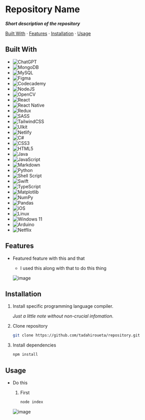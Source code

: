 # Repository Name
***Short description of the repository***

[Built With](#built-with) · [Features](#features) · [Installation](#installation) · [Usage](#usage)
## Built With
<!-- Find more shield at https://github.com/Ileriayo/markdown-badges?tab=readme-ov-file -->
- ![ChatGPT](https://img.shields.io/badge/chatGPT-74aa9c?style=for-the-badge&logo=openai&logoColor=white)
- ![MongoDB](https://img.shields.io/badge/MongoDB-%234ea94b.svg?style=for-the-badge&logo=mongodb&logoColor=white)
- ![MySQL](https://img.shields.io/badge/mysql-4479A1.svg?style=for-the-badge&logo=mysql&logoColor=white)
- ![Figma](https://img.shields.io/badge/figma-%23F24E1E.svg?style=for-the-badge&logo=figma&logoColor=white)
- ![Codecademy](https://img.shields.io/badge/Codecademy-FFF0E5?style=for-the-badge&logo=codecademy&logoColor=1F243A)
- ![NodeJS](https://img.shields.io/badge/node.js-6DA55F?style=for-the-badge&logo=node.js&logoColor=white)
- ![OpenCV](https://img.shields.io/badge/opencv-%23white.svg?style=for-the-badge&logo=opencv&logoColor=white)
- ![React](https://img.shields.io/badge/react-%2320232a.svg?style=for-the-badge&logo=react&logoColor=%2361DAFB)
- ![React Native](https://img.shields.io/badge/react_native-%2320232a.svg?style=for-the-badge&logo=react&logoColor=%2361DAFB)
- ![Redux](https://img.shields.io/badge/redux-%23593d88.svg?style=for-the-badge&logo=redux&logoColor=white)
- ![SASS](https://img.shields.io/badge/SASS-hotpink.svg?style=for-the-badge&logo=SASS&logoColor=white)
- ![TailwindCSS](https://img.shields.io/badge/tailwindcss-%2338B2AC.svg?style=for-the-badge&logo=tailwind-css&logoColor=white)
- ![UIkit](https://a11ybadges.com/badge?logo=uikit)
- ![Netlify](https://img.shields.io/badge/netlify-%23000000.svg?style=for-the-badge&logo=netlify&logoColor=#00C7B7)
- ![C#](https://img.shields.io/badge/c%23-%23239120.svg?style=for-the-badge&logo=csharp&logoColor=white)
- ![CSS3](https://img.shields.io/badge/css3-%231572B6.svg?style=for-the-badge&logo=css3&logoColor=white)
- ![HTML5](https://img.shields.io/badge/html5-%23E34F26.svg?style=for-the-badge&logo=html5&logoColor=white)
- ![Java](https://img.shields.io/badge/java-%23ED8B00.svg?style=for-the-badge&logo=openjdk&logoColor=white)
- ![JavaScript](https://img.shields.io/badge/javascript-%23323330.svg?style=for-the-badge&logo=javascript&logoColor=%23F7DF1E)
- ![Markdown](https://img.shields.io/badge/markdown-%23000000.svg?style=for-the-badge&logo=markdown&logoColor=white)
- ![Python](https://img.shields.io/badge/python-3670A0?style=for-the-badge&logo=python&logoColor=ffdd54)
- ![Shell Script](https://img.shields.io/badge/shell_script-%23121011.svg?style=for-the-badge&logo=gnu-bash&logoColor=white)
- ![Swift](https://img.shields.io/badge/swift-F54A2A?style=for-the-badge&logo=swift&logoColor=white)
- ![TypeScript](https://img.shields.io/badge/typescript-%23007ACC.svg?style=for-the-badge&logo=typescript&logoColor=white)
- ![Matplotlib](https://img.shields.io/badge/Matplotlib-%23ffffff.svg?style=for-the-badge&logo=Matplotlib&logoColor=black)
- ![NumPy](https://img.shields.io/badge/numpy-%23013243.svg?style=for-the-badge&logo=numpy&logoColor=white)
- ![Pandas](https://img.shields.io/badge/pandas-%23150458.svg?style=for-the-badge&logo=pandas&logoColor=white)
- ![iOS](https://img.shields.io/badge/iOS-000000?style=for-the-badge&logo=ios&logoColor=white)
- ![Linux](https://img.shields.io/badge/Linux-FCC624?style=for-the-badge&logo=linux&logoColor=black)
- ![Windows 11](https://img.shields.io/badge/Windows%2011-%230079d5.svg?style=for-the-badge&logo=Windows%2011&logoColor=white)
- ![Arduino](https://img.shields.io/badge/-Arduino-00979D?style=for-the-badge&logo=Arduino&logoColor=white)
- ![Netflix](https://img.shields.io/badge/Netflix-E50914?style=for-the-badge&logo=netflix&logoColor=white)
## Features
- Featured feature with this and that
  - I used this along with that to do this thing  

  ![image](https://t3.ftcdn.net/jpg/02/48/42/64/360_F_248426448_NVKLywWqArG2ADUxDq6QprtIzsF82dMF.jpg)
## Installation
<!-- Find more language syntax identifiers for code blocks here, https://github.com/jincheng9/markdown_supported_languages -->
1. Install specific programming language compiler.

    *Just a little note without non-crucial infomation*.
2. Clone repository
    ```sh
    git clone https://github.com/tadahiroueta/repository.git
    ```
3. Install dependencies
    ```sh
    npm install
    ```
## Usage
- Do this
  1. First
      ```sh
      node index
      ```
  
  ![image](https://t3.ftcdn.net/jpg/02/48/42/64/360_F_248426448_NVKLywWqArG2ADUxDq6QprtIzsF82dMF.jpg)
